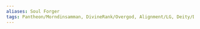 ```yaml
---
aliases: Soul Forger
tags: Pantheon/Morndinsamman, DivineRank/Overgod, Alignment/LG, Deity/Domain/Forge, Deity/Domain/Knowledge
---
```

